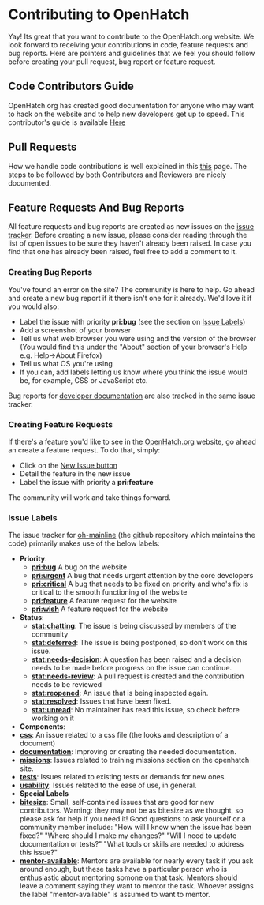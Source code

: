 # Contributing to OpenHatch

Yay! Its great that you want to contribute to the OpenHatch.org website. We look forward to receiving your contributions in code, feature requests and bug reports. Here are pointers and guidelines that we feel you should follow before creating your pull request, bug report or feature request.

## Code Contributors Guide
OpenHatch.org has created good documentation for anyone who may want to hack on the website and to help new developers get up to speed. This contributor's guide is available [Here](https://openhatch.readthedocs.org/en/latest)

## Pull Requests
How we handle code contributions is well explained in this [this](https://openhatch.readthedocs.org/en/latest/getting_started/handling_contributions.html) page. The steps to be followed by both Contributors and Reviewers are nicely documented.

## Feature Requests And Bug Reports
All feature requests and bug reports are created as new issues on the [issue tracker](https://github.com/openhatch/oh-mainline/issues). Before creating a new issue, please consider reading through the list of open issues to be sure they haven't already been raised. In case you find that one has already been raised, feel free to add a comment to it.

### Creating Bug Reports
You've found an error on the site? The community is here to help. Go ahead and create a new bug report if it there isn't one for it already. We'd love it if you would also:

 - Label the issue with priority <b>pri:bug</b> (see the section on [Issue Labels]())
 - Add a screenshot of your browser
 - Tell us what web browser you were using  and the version of the browser (You would find this under the "About" section of your browser's Help e.g. Help->About Firefox)
 - Tell us what OS you're using
 -  If you can, add labels letting us know where you think the issue would be, for example, CSS or JavaScript etc. 

Bug reports for [developer documentation](https://openhatch.readthedocs.org/en/latest) are also tracked in the same issue tracker.

### Creating Feature Requests
If there's a feature you'd like to see in the [OpenHatch.org](https://openhatch.org) website, go ahead an create a feature request. To do that, simply:

 - Click on the [New Issue button](https://github.com/openhatch/oh-mainline/issues/new)
 - Detail the feature in the new issue
 - Label the issue with priority a <b>pri:feature</b>  

The community will work and take things forward.

### Issue Labels
The issue tracker for [oh-mainline](https://github.com/openhatch/oh-mainline) (the github repository which maintains the code) primarily makes use of the below labels:
- **Priority**:
  - **[pri:bug](https://github.com/openhatch/oh-mainline/labels/pri%3Abug)** A bug on the website
  - **[pri:urgent](https://github.com/openhatch/oh-mainline/labels/pri%3Aurgent)** A bug that needs urgent attention by the core developers 
  - **[pri:critical](https://github.com/openhatch/oh-mainline/labels/pri%3Acritical)** A bug that needs to be fixed on priority and who's fix is critical to the smooth functioning of the website
  - **[pri:feature](https://github.com/openhatch/oh-mainline/labels/pri%3Afeature)** A feature request for the website
  - **[pri:wish](https://github.com/openhatch/oh-mainline/labels/pri%3Awish)** A feature request for the website
- **Status**:
  - **[stat:chatting](https://github.com/openhatch/oh-mainline/labels/stat%3Achatting)**: The issue is being discussed by members of the community
  - **[stat:deferred](https://github.com/openhatch/oh-mainline/labels/stat%3Adeferred)**: The issue is being postponed, so don’t work on this issue.
  - **[stat:needs-decision](https://github.com/openhatch/oh-mainline/labels/stat%3Aneeds-decision)**: A question has been raised and a decision needs to be made before progress on the issue can continue.
  - **[stat:needs-review](https://github.com/openhatch/oh-mainline/labels/stat%3Aneeds-review)**: A pull request is created and the contribution needs to be reviewed
  - **[stat:reopened](https://github.com/openhatch/oh-mainline/labels/stat%3Areopened)**: An issue that is being inspected again.
  - **[stat:resolved](https://github.com/openhatch/oh-mainline/labels/stat%3Aresolved)**: Issues that have been fixed.
  - **[stat:unread](https://github.com/openhatch/oh-mainline/labels/stat%3Aunread)**: No maintainer has read this issue, so check before working on it
- **Components**:
 - **[css](https://github.com/openhatch/oh-mainline/labels/css)**: An issue related to a css file (the looks and description of a document)
 - **[documentation](https://github.com/openhatch/oh-mainline/labels/documentation)**: Improving or creating the needed documentation.
 - **[missions](https://github.com/openhatch/oh-mainline/labels/missions)**: Issues related to training missions section on the openhatch site.
 - **[tests](https://github.com/openhatch/oh-mainline/labels/tests)**:  Issues related to existing tests or demands for new ones.
 - **[usability](https://github.com/openhatch/oh-mainline/labels/usability)**: Issues related to the ease of use, in general.
- **Special Labels**
 - **[bitesize](https://github.com/openhatch/oh-mainline/labels/bitesize)**: Small, self-contained issues that are good for new contributors.  Warning: they may not be as bitesize as we thought, so please ask for help if you need it!  Good questions to ask yourself or a community member include: "How will I know when the issue has been fixed?" "Where should I make my changes?" "Will I need to update documentation or tests?" "What tools or skills are needed to address this issue?"
  - **[mentor-available](https://github.com/openhatch/oh-mainline/labels/mentor-available)**: Mentors are available for nearly every task if you ask around enough, but these tasks have a particular person who is enthusiastic about mentoring somone on that task.  Mentors should leave a comment saying they want to mentor the task.  Whoever assigns the label "mentor-available" is assumed to want to mentor.
